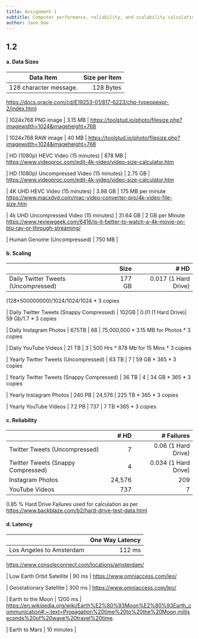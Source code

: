 ```yaml
---
title: Assignment 1
subtitle: Computer performance, reliability, and scalability calculation
author: Jane Doe
---
```


## 1.2 

#### a. Data Sizes

| Data Item                                  | Size per Item | 
|--------------------------------------------|--------------:|
| 128 character message.                     | 128 Bytes     |
https://docs.oracle.com/cd/E19253-01/817-6223/chp-typeopexpr-2/index.html

| 1024x768 PNG image                         | 3.15 MB       |
https://toolstud.io/photo/filesize.php?imagewidth=1024&imageheight=768

| 1024x768 RAW image                         | 40 MB         | 
https://toolstud.io/photo/filesize.php?imagewidth=1024&imageheight=768

| HD (1080p) HEVC Video (15 minutes)         | 878 MB        |
https://www.videoproc.com/edit-4k-video/video-size-calculator.htm

| HD (1080p) Uncompressed Video (15 minutes) | 2.75 GB       |
https://www.videoproc.com/edit-4k-video/video-size-calculator.htm

| 4K UHD HEVC Video (15 minutes)             | 3.98 GB       |
175 MB per minute
https://www.macxdvd.com/mac-video-converter-pro/4k-video-file-size.htm

| 4k UHD Uncompressed Video (15 minutes)     | 31.64 GB      |
2 GB per Minute
https://www.reviewgeek.com/6416/is-it-better-to-watch-a-4k-movie-on-blu-ray-or-through-streaming/

| Human Genome (Uncompressed)                | 750 MB        |


#### b. Scaling

|                                           | Size     | # HD | 
|-------------------------------------------|---------:|-----:|
| Daily Twitter Tweets (Uncompressed)       | 177 GB   |  0.017 (1 Hard Drive)|
(128*500000000)/1024/1024/1024 * 3 copies

| Daily Twitter Tweets (Snappy Compressed)  | 102GB    |   0.01  (1 Hard Drive)|
59 Gb/1.7 * 3 copies

| Daily Instagram Photos                    | 675TB    |  68    |
75,000,000 * 3.15 MB for Photos * 3 copies 

| Daily YouTube Videos                      | 21 TB    |  3    |
500 Hrs * 878 Mb for 15 Mins * 3 copies

| Yearly Twitter Tweets (Uncompressed)      | 63 TB    |  7    |
59 GB * 365 * 3 copies

| Yearly Twitter Tweets (Snappy Compressed) | 36 TB    |  4    |
34 GB * 365 * 3 copies

| Yearly Instagram Photos                   | 240 PB   |  24,576    |
225 TB * 365 * 3 copies

| Yearly YouTube Videos                     | 7.2 PB   | 737    |
7 TB *365 * 3 copies

#### c. Reliability
|                                    | # HD     | # Failures |
|------------------------------------|-----:|-----------:|
| Twitter Tweets (Uncompressed)      | 7        | 0.06 (1 Hard Drive)     |
| Twitter Tweets (Snappy Compressed) | 4        | 0.034    (1 Hard Drive) |
| Instagram Photos                   | 24,576   | 209                     |
| YouTube Videos                     | 737      | 7                       |

0.85 % Hard Drive Failures used for calculation as per https://www.backblaze.com/b2/hard-drive-test-data.html

#### d. Latency

|                           | One Way Latency      |
|---------------------------|---------------------:|
| Los Angeles to Amsterdam  | 112 ms               |
https://www.consoleconnect.com/locations/amsterdam/

| Low Earth Orbit Satellite | 90 ms                |
https://www.omniaccess.com/leo/

| Geostationary Satellite   | 300 ms               |
https://www.omniaccess.com/leo/

| Earth to the Moon         | 1200 ms              |
https://en.wikipedia.org/wiki/Earth%E2%80%93Moon%E2%80%93Earth_communication#:~:text=Propagation%20time%20to%20the%20Moon,milliseconds%20of%20wave%20travel%20time.

| Earth to Mars             | 10 minutes           | 
